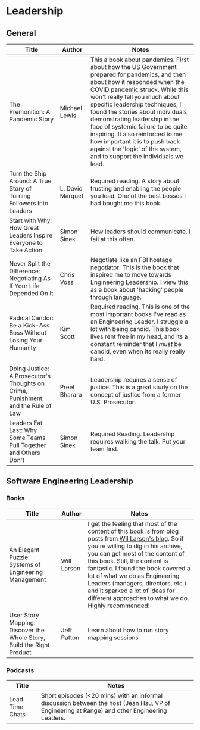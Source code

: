 # Leadership

## General

| Title | Author | Notes | 
| ----- | ------ | ----- | 
| The Premonition: A Pandemic Story | Michael Lewis | This a book about pandemics. First about how the US Government prepared for pandemics, and then about how it responded when the COVID pandemic struck. While this won't really tell you much about specific leadership techniques, I found the stories about individuals demonstrating leadership in the face of systemic failure to be quite inspiring. It also reinforced to me how important it is to push back against the 'logic' of the system, and to support the individuals we lead. |
| Turn the Ship Around: A True Story of Turning Followers Into Leaders | L. David Marquet | Required reading. A story about trusting and enabling the people you lead. One of the best bosses I had bought me this book. |
| Start with Why: How Great Leaders Inspire Everyone to Take Action | Simon Sinek | How leaders should communicate. I fail at this often. | 
| Never Split the Difference: Negotiating As If Your Life Depended On It | Chris Voss | Negotiate like an FBI hostage negotiator. This is the book that inspired me to move towards Engineering Leadership. I view this as a book about 'hacking' people through language. | 
| Radical Candor: Be a Kick-Ass Boss Without Losing Your Humanity | Kim Scott | Required reading. This is one of the most important books I've read as an Engineering Leader. I struggle a lot with being candid. This book lives rent free in my head, and its a constant reminder that I *must* be candid, even when its really really hard. |
| Doing Justice: A Prosecutor's Thoughts on Crime, Punishment, and the Rule of Law | Preet Bharara | Leadership requires a sense of justice. This is a great study on the concept of justice from a former U.S. Prosecutor. |
| Leaders Eat Last: Why Some Teams Pull Together and Others Don't | Simon Sinek | Required Reading. Leadership requires walking the talk. Put your team first. |

## Software Engineering Leadership

### Books

| Title | Author | Notes | 
| ----- | ------ | ----- | 
| An Elegant Puzzle: Systems of Engineering Management | Will Larson | I get the feeling that most of the content of this book is from blog posts from [Wil Larson's blog](https://lethain.com/). So if you're willing to dig in his archive, you can get most of the content of this book. Still, the content is fantastic. I found the book covered a lot of what we do as Engineering Leaders (managers, directors, etc.) and it sparked a lot of ideas for different approaches to what we do. Highly recommended! |
| User Story Mapping: Discover the Whole Story, Build the Right Product  | Jeff Patton | Learn about how to run story mapping sessions | 

### Podcasts
| Title | Notes | 
| ----- | ----- | 
| Lead Time Chats | Short episodes (<20 mins) with an informal discussion between the host (Jean Hsu, VP of Engineering at Range) and other Engineering Leaders. | 
